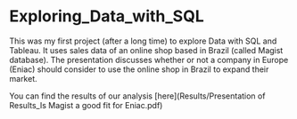 # Exploring_Data_with_SQL
This was my first project (after a long time) to explore Data with SQL and Tableau. 
It uses sales data of an online shop based in Brazil (called Magist database).
The presentation discusses whether or not a company in Europe (Eniac) should consider to use the online shop in Brazil to expand their market.

You can find the results of our analysis [here](Results/Presentation of Results_Is Magist a good fit for Eniac.pdf)
